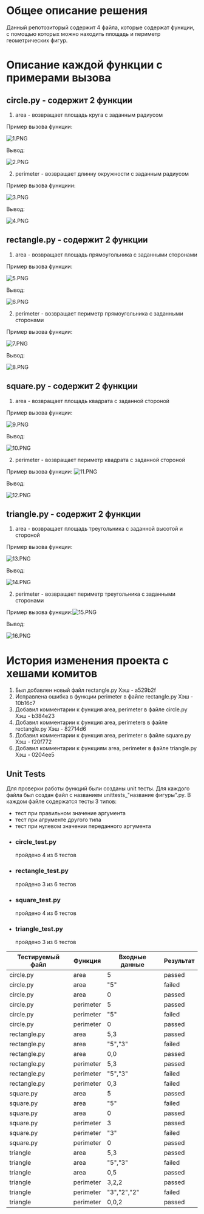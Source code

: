 # Общее описание решения
Данный репотозиторый содержит 4 файла, которые содержат функции, с помощью которых можно находить площадь и периметр геометрических фигур.
# Описание каждой функции с примерами вызова
## circle.py - содержит 2 функции
1) area - возвращает площадь круга с заданным радиусом

Пример вызова функции:

![1.PNG](1.PNG)

Вывод:

![2.PNG](2.PNG)

2) perimeter - возвращает длинну окружности с заданным радиусом

Пример вызова функциии:

![3.PNG](3.PNG)

Вывод:

![4.PNG](4.PNG)

## rectangle.py - содержит 2 функции

1) area - возвращает площадь прямоугольника с заданными сторонами

Пример вызова функции:

![5.PNG](5.PNG)

Вывод:

![6.PNG](6.PNG)

2) perimeter - возвращает периметр прямоугольника с заданными сторонами

Пример вызова функции:

![7.PNG](7.PNG)

Вывод:

![8.PNG](8.PNG)

## square.py - содержит 2 функции

1) area - возвращает площадь квадрата с заданной стороной

Пример вызова функции:

![9.PNG](9.PNG)

Вывод:

![10.PNG](10.PNG)

2) perimeter - возвращает периметр квадрата с заданной стороной

Пример вызова функции:
![11.PNG](11.PNG)

Вывод:

![12.PNG](12.PNG)


## triangle.py - содержит 2 функции

1) area - возвращает площадь треугольника с заданной высотой и стороной

Пример вызова функции:

![13.PNG](13.PNG)

Вывод:

![14.PNG](14.PNG)

2) perimeter - возвращает периметр треугольника с заданными сторонами

Пример вызова функции:![15.PNG](15.PNG)

Вывод:

![16.PNG](16.PNG)
# История изменения проекта с хешами комитов
1) Был добавлен новый файл rectangle.py  Хэш - a529b2f
3) Исправлена ошибка в функции perimeter в файле rectangle.py  Хэш - 10b16c7
4) Добавил комментарии к функция area, perimeter в файле circle.py  Хэш - b384e23
5) Добавил комментарии к функция area, perimeterв в файле rectangle.py  Хэш - 82714d6
6) Добавил комментарии к функция area, perimeter в файле square.py  Хэш - f20f772
7) Добавил комментарии к функциям area, perimeter в файле  triangle.py  Хэш - 0204ee5

## Unit Tests
Для проверки работы функций были созданы unit тесты. Для каждого файла был создан файл с названием unittests_"название фигуры".py.
В каждом файле содержатся тесты 3 типов:
- тест при правильном значение аргумента
- тест при агрументе другого типа
- тест при нулевом значении переданного аргумента
- ### circle_test.py
  пройдено 4 из 6 тестов 
- ### rectangle_test.py
  пройдено 3 из 6 тестов
- ### square_test.py
  пройдено 4 из 6 тестов
- ### triangle_test.py
  пройдено 3 из 6 тестов
  
| Тестируемый файл | Функция   | Входные данные | Результат |
|------------------|-----------|----------------|-----------|
| circle.py        | area      | 5              | passed    |
| circle.py        | area      | "5"            | failed    |
| circle.py        | area      | 0              | passed    |
| circle.py        | perimeter | 5              | passed    |
| circle.py        | perimeter | "5"            | failed    |
| circle.py        | perimeter | 0              | passed    |
| rectangle.py     | area      | 5,3            | passed    |
| rectangle.py     | area      | "5","3"        | failed    |
| rectangle.py     | area      | 0,0            | passed    |
| rectangle.py     | perimeter | 5,3            | passed    |
| rectangle.py     | perimeter | "5","3"        | failed    |
| rectangle.py     | perimeter | 0,3            | failed    |
| square.py        | area      | 5              | passed    |
| square.py        | area      | "5"            | failed    |
| square.py        | area      | 0              | passed    |
| square.py        | perimeter | 3              | passed    |
| square.py        | perimeter | "3"            | failed    |
| square.py        | perimeter | 0              | passed    |
| triangle         | area      | 5,3            | passed    |
| triangle         | area      | "5","3"        | failed    |
| triangle         | area      | 0,5            | passed    |
| triangle         | perimeter | 3,2,2          | passed    |
| triangle         | perimeter | "3","2","2"    | failed    |
| triangle         | perimeter | 0,0,2          | passed    |
